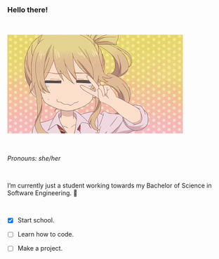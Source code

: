 ### Hello there! 

<br>

![yuzugif](yuzugif.gif "Yuzu Peace Sign") 

<br>

*Pronouns: she/her*

<br>

I’m currently just a student working towards my Bachelor of Science in Software Engineering. 🌱

<br>

* [x] Start school.

* [ ] Learn how to code.

* [ ] Make a project.
